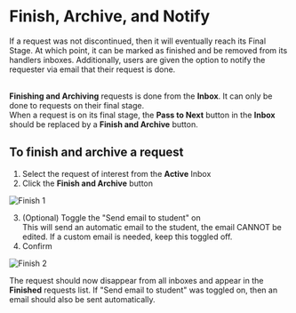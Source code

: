 # Finish, Archive, and Notify

If a request was not discontinued, then it will eventually reach its Final Stage. At which point, it can be marked as finished and be removed from its handlers inboxes. Additionally, users are given the option to notify the requester via email that their request is done.
<br/><br/>

**Finishing and Archiving** requests is done from the **Inbox**. It can only be done to requests on their final stage. <br/>
When a request is on its final stage, the **Pass to Next** button in the **Inbox** should be replaced by a **Finish and Archive** button.

## To finish and archive a request

1. Select the request of interest from the **Active** Inbox
2. Click the **Finish and Archive** button

![Finish 1](/request-management/finish1.png)

3. (Optional) Toggle the "Send email to student" on <br/>
This will send an automatic email to the student, the email CANNOT be edited. If a custom email is needed, keep this toggled off.
4. Confirm

![Finish 2](/request-management/finish2.png)

The request should now disappear from all inboxes and appear in the **Finished** requests list. If "Send email to student" was toggled on, then an email should also be sent automatically.
